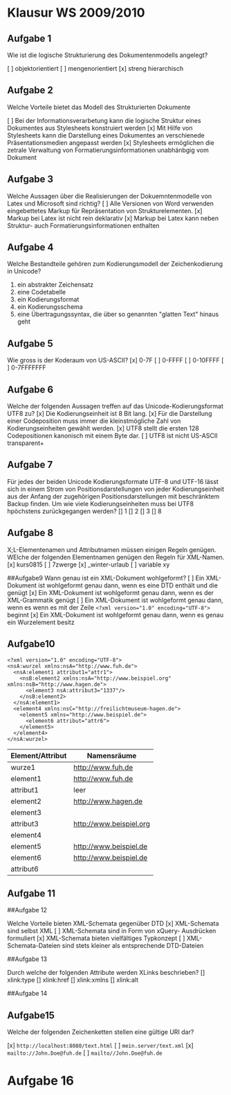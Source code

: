 # Klausur WS 2009/2010

## Aufgabe 1
Wie ist die logische Strukturierung des Dokumentenmodells angelegt?

[ ] objektorientiert
[ ] mengenorientiert
[x] streng hierarchisch

## Aufgabe 2

Welche Vorteile bietet das Modell des Strukturierten Dokumente

[ ] Bei der Informationsverarbetung kann die logische Struktur eines Dokumentes aus Stylesheets konstruiert werden
[x] Mit Hilfe von Stylesheets kann die Darstellung eines Dokumentes an verschienede Präsentationsmedien angepasst werden
[x] Stylesheets ermöglichen die zetrale Verwaltung von Formatierungsinformationen unabhänbgig vom Dokument

## Aufgabe 3
Welche Aussagen über die Realisierungen der Dokuemntenmodelle von Latex und Microsoft sind richtig?
[ ] Alle Versionen von Word verwenden eingebettetes Markup für Repräsentation von Strukturelementen.
[x] Markup bei Latex ist nicht rein deklarativ
[x] Markup bei Latex kann neben Struktur- auch Formatierungsinformationen enthalten

## Aufgabe 4
Welche Bestandteile gehören zum Kodierungsmodell der Zeichenkodierung in Unicode?
1. ein abstrakter Zeichensatz
2. eine Codetabelle
3. ein Kodierungsformat
4. ein Kodierungsschema
5. eine Übertragungssyntax, die über so genannten "glatten Text" hinaus geht

## Aufgabe 5
Wie gross is der Koderaum von US-ASCII?
[x] 0-7F
[ ] 0-FFFF
[ ] 0-10FFFF
[ ] 0-7FFFFFFF

## Aufgabe 6
Welche der folgenden Aussagen treffen auf das Unicode-Kodierungsformat UTF8 zu?
[x] Die Kodierungseinheit ist 8 Bit lang.
[x] Für die Darstellung einer Codeposition muss immer die kleinstmögliche Zahl von Kodierungseinheiten gewählt werden.
[x] UTF8 stellt die ersten 128 Codepositionen kanonisch mit einem Byte dar.
[ ] UTF8 ist nicht US-ASCII transparent+

## Aufgabe 7
Für jedes der beiden Unicode Kodierungsformate UTF-8 und UTF-16 lässt sich in einem Strom von Positionsdarstellungen von jeder Kodierungseinheit aus der Anfang der zugehörigen Positionsdarstellungen mit beschränktem Backup finden.
Um wie viele Kodierungseinheiten muss bei UTF8 hpöchstens zurückgegangen werden?
[] 1
[] 2
[] 3
[] 8

## Aufgabe 8
X;L-Elementenamen und Attributnamen müssen einigen Regeln genügen.
WElche der folgenden Elementnamen genügen den Regeln für XML-Namen.
[x] kurs0815
[ ] 7zwerge
[x] _winter-urlaub
[ ] variable xy

##Aufgabe9
Wann genau ist ein XML-Dokument wohlgeformt?
[ ] Ein XML-Dokument ist wohlgeformt genau dann, wenn es eine DTD enthält und die genügt
[x] Ein XML-Dokument ist wohlgeformt genau dann, wenn es der XML-Grammatik genügt
[ ] Ein XML-Dokument ist wohlgeformt genau dann, wenn es wenn es mit der Zeile `<?xml version="1.0" encoding="UTF-8">` beginnt
[x] Ein XML-Dokument ist wohlgeformt genau dann, wenn es genau ein Wurzelement besitz

## Aufgabe10
```
<?xml version="1.0" encoding="UTF-8">
<nsA:wurzel xmlns:nsA="http://www.fuh.de">
  <nsA:element1 attribut1="attr1">
    <nsB:element2 xmlns:nsA="http://www.beispiel.org" xmlns:nsB="http://www.hagen.de">
      <element3 nsA:attribut3="1337"/>
    </nsB:element2>
  </nsA:element1>
  <element4 xmlns:nsC="http://freilichtmuseum-hagen.de">
    <element5 xmlns="http://www.beispiel.de">
      <element6 attribut="attr6">
    </element5>
  </element4>
</nsA:wurzel>
```

|Element/Attribut | Namensräume|
|-- |--|
| wurze1| http://www.fuh.de|
| element1| http://www.fuh.de|
| attribut1| leer|
| element2| http://www.hagen.de|
| element3| |
| attribut3| http://www.beispiel.org|
| element4| |
| element5| http://www.beispiel.de|
| element6| http://www.beispiel.de|
| attribut6| |

## Aufgabe 11


##Aufgabe 12

Welche Vorteile bieten XML-Schemata gegenüber DTD
[x] XML-Schemata sind selbst XML
[ ] XML-Schemata sind in Form von xQuery- Ausdrücken formuliert
[x] XML-Schemata bieten vielfältiges Typkonzept
[ ] XML-Schemata-Dateien sind stets kleiner als entsprechende DTD-Dateien


##Aufgabe 13

Durch welche der folgenden Attribute werden XLinks beschrieben?
[] xlink:type
[] xlink:href
[] xlink:xmlns
[] xlink:alt


##Aufgabe 14

## Aufgabe15
Welche der folgenden Zeichenketten stellen eine gültige URI dar?

[x] `http://localhost:8080/text.html`
[ ] `mein.server/text.xml`
[x] `mailto://John.Doe@fuh.de`
[ ] `mailto//John.Doe@fuh.de`


# Aufgabe 16













